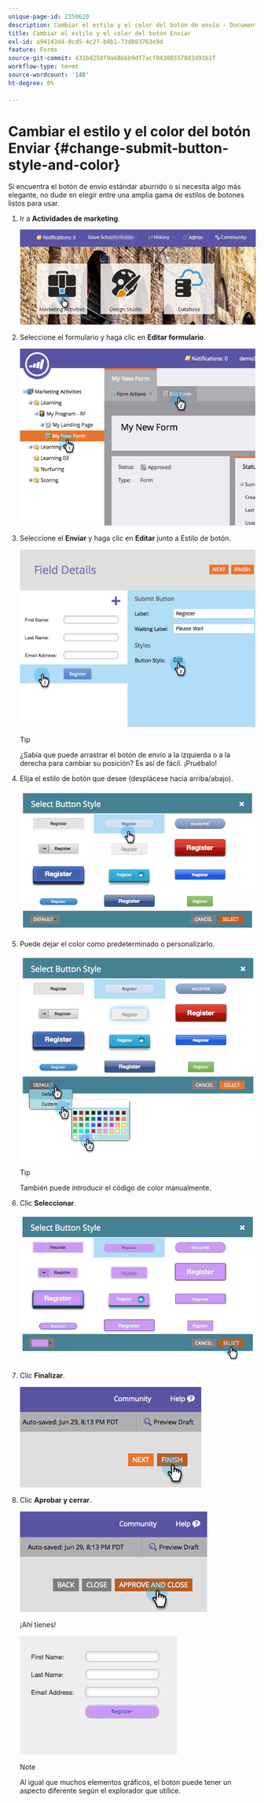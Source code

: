 ```yaml
---
unique-page-id: 2359620
description: Cambiar el estilo y el color del botón de envío - Documentos de Marketo - Documentación del producto
title: Cambiar el estilo y el color del botón Enviar
exl-id: a94143d4-0cd5-4c27-b8b1-73d803763e9d
feature: Forms
source-git-commit: 431bd258f9a68bbb9df7acf043085578d3d91b1f
workflow-type: tm+mt
source-wordcount: '148'
ht-degree: 0%

---
```


# Cambiar el estilo y el color del botón Enviar {#change-submit-button-style-and-color}

Si encuentra el botón de envío estándar aburrido o si necesita algo más elegante, no dude en elegir entre una amplia gama de estilos de botones listos para usar.

1. Ir a **Actividades de marketing**.

   ![](assets/login-marketing-activities-3.png)

1. Seleccione el formulario y haga clic en **Editar formulario**.

   ![](assets/image2014-9-15-16-3a54-3a36.png)

1. Seleccione el **Enviar** y haga clic en **Editar** junto a Estilo de botón.

   ![](assets/image2014-9-15-16-3a54-3a56.png)

   >[!TIP]
   >
   >¿Sabía que puede arrastrar el botón de envío a la izquierda o a la derecha para cambiar su posición? Es así de fácil. ¡Pruébalo!

1. Elija el estilo de botón que desee (desplácese hacia arriba/abajo).

   ![](assets/image2014-9-15-16-3a55-3a30.png)

1. Puede dejar el color como predeterminado o personalizarlo.

   ![](assets/image2014-9-15-16-3a56-3a0.png)

   >[!TIP]
   >
   >También puede introducir el código de color manualmente.

1. Clic **Seleccionar**.

   ![](assets/image2014-9-15-16-3a56-3a37.png)

1. Clic **Finalizar**.

   ![](assets/image2014-9-15-16-3a56-3a52.png)

1. Clic **Aprobar y cerrar**.

   ![](assets/image2014-9-15-16-3a57-3a10.png)

   ¡Ahí tienes!

   ![](assets/image2014-9-15-16-3a57-3a17.png)

   >[!NOTE]
   >
   >Al igual que muchos elementos gráficos, el botón puede tener un aspecto diferente según el explorador que utilice.
